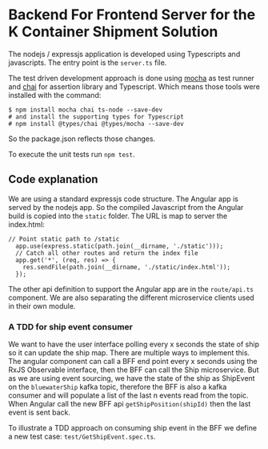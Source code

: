 # Backend For Frontend Server for the K Container Shipment Solution

The nodejs / expressjs application is developed using Typescripts and javascripts. The entry point is the `server.ts` file.

The test driven development approach is done using [mocha](https://mochajs.org/) as test runner and [chai](https://www.chaijs.com) for assertion library and Typescript. Which means those tools were installed with the command:
```
$ npm install mocha chai ts-node --save-dev
# and install the supporting types for Typescript
# npm install @types/chai @types/mocha --save-dev
```
So the package.json reflects those changes.

To execute the unit tests run `npm test`.

## Code explanation

We are using a standard expressjs code structure. The Angular app is served by the nodejs app. So the compiled Javascript from the Angular build is copied into the `static` folder. The URL is map to server the index.html:

```
// Point static path to /static
  app.use(express.static(path.join(__dirname, './static')));
  // Catch all other routes and return the index file
  app.get('*', (req, res) => {
    res.sendFile(path.join(__dirname, './static/index.html'));
  });
```

The other api definition to support the Angular app are in the `route/api.ts` component. We are also separating the different microservice clients used in their own module.

### A TDD for ship event consumer

We want to have the user interface polling every x seconds the state of ship so it can update the ship map. There are multiple ways to implement this. The angular component can call a BFF end point every x seconds using the RxJS Observable interface, then the BFF can call the Ship microservice. But as we are using event sourcing, we have the state of the ship as ShipEvent on the `bluewaterShip` kafka topic, therefore the BFF is also a kafka consumer and will populate a list of the last n events read from the topic. When Angular call the new BFF api `getShipPosition(shipId)` then the last event is sent back.

To illustrate a TDD approach on consuming ship event in the BFF we define a new test case: `test/GetShipEvent.spec.ts`.


